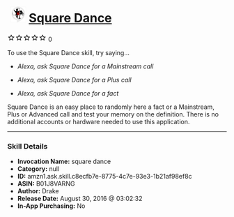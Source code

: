# &nbsp;<img src="skill_icon" alt="Square Dance icon" width="36"> [Square Dance](http://alexa.amazon.com/#skills/amzn1.ask.skill.c8ecfb7e-8775-4c7e-93e3-1b21af98ef8c)
![0 stars](../../images/ic_star_border_black_18dp_1x.png)![0 stars](../../images/ic_star_border_black_18dp_1x.png)![0 stars](../../images/ic_star_border_black_18dp_1x.png)![0 stars](../../images/ic_star_border_black_18dp_1x.png)![0 stars](../../images/ic_star_border_black_18dp_1x.png) 0

To use the Square Dance skill, try saying...

* *Alexa, ask Square Dance for a Mainstream call*

* *Alexa, ask Square Dance for a Plus call*

* *Alexa, ask Square Dance for a fact*

Square Dance is an easy place to randomly here a fact or a Mainstream, Plus or Advanced call and test your memory on the definition.  There is no additional accounts or hardware needed to use this application.

***

### Skill Details

* **Invocation Name:** square dance
* **Category:** null
* **ID:** amzn1.ask.skill.c8ecfb7e-8775-4c7e-93e3-1b21af98ef8c
* **ASIN:** B01J8VARNG
* **Author:** Drake
* **Release Date:** August 30, 2016 @ 03:02:32
* **In-App Purchasing:** No
